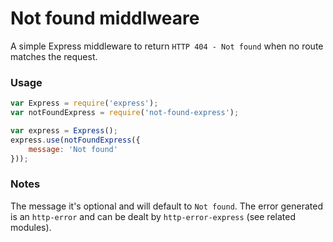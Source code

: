 # Not found middlweare

A simple Express middleware to return `HTTP 404 - Not found` when no route matches the request.

### Usage

```javascript
var Express = require('express');
var notFoundExpress = require('not-found-express');

var express = Express();
express.use(notFoundExpress({
    message: 'Not found'
}));
```

### Notes
The message it's optional and will default to `Not found`. The error generated is an `http-error` and can be dealt by `http-error-express` (see related modules).
